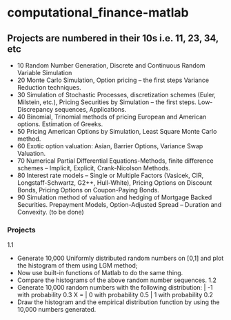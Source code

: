 # computational_finance-matlab
## Projects are numbered in their 10s i.e. 11, 23, 34, etc
- 10 Random Number Generation, Discrete  and Continuous Random Variable Simulation 
- 20 Monte Carlo Simulation, Option pricing – the first steps Variance Reduction techniques.  
- 30 Simulation of Stochastic Processes, discretization schemes (Euler, Milstein, etc.), Pricing Securities by Simulation – the first steps. Low-Discrepancy sequences, Applications. 
- 40 Binomial, Trinomial methods of pricing European  and American options. Estimation of Greeks. 
- 50 Pricing American Options by Simulation,  Least Square Monte Carlo method. 
- 60 Exotic option valuation: Asian, Barrier Options, Variance Swap Valuation. 
- 70 Numerical Partial Differential Equations-Methods, finite difference schemes – Implicit, Explicit, Crank-Nicolson Methods. 
- 80 Interest rate models – Single or Multiple Factors (Vasicek, CIR, Longstaff-Schwartz, G2++, Hull-White), Pricing Options on Discount Bonds, Pricing Options on Coupon-Paying Bonds. 
- 90 Simulation method of valuation and hedging of Mortgage Backed Securities. Prepayment Models, Option-Adjusted Spread – Duration and Convexity. (to be done)

### Projects
1.1
- Generate 10,000 Uniformly distributed random numbers on [0,1] and plot the histogram of
them using LGM method;
- Now use built-in functions of Matlab to do the same thing.
- Compare the histograms of the above random number sequences.
1.2
- Generate 10,000 random numbers with the following distribution:
    | -1 with probability 0.3
X = |  0 with probability 0.5
    |  1 with probability 0.2
- Draw the histogram and the empirical distribution function by using the 10,000 numbers generated.
